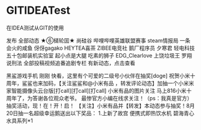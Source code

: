 # GITIDEATest
在IDEA测试从GIT的使用

发布
全部动态
★⑥檤轮囬★
尚硅谷
哔哩哔哩英雄联盟赛事
steam情报局
一条会火的咸鱼
伢伢gagako
HEYTEA喜茶
ZIBEE电竞社
鹅厂程序员
夕寒君
轻电科技
五十包邮装机实验室
起小点是大腿
吃素的狮子
EDG_Clearlove
上饶垃圾王
罗翔说刑法
全部投稿视频追番追剧专栏
有新动态，点击查看

黑鲨游戏手机
刚刚
快看，这里有个可爱的二级号小伙伴在抽奖[doge]
祝贺小米十周年，鲨鲨也来加码，【关注鲨鲨和@小米有品 ，转发评论动态】加抽一个小米米家智能摄像头云台版[打call][打call][打call]
小米有品的图片关注
马上816小米十周年了，为答谢各位观众老爷。
最惨官方小编在线求关注！（ps：我真是官方）
抽奖活动，现！在！开！启！ 
【关注】小米有品并【转发】本动态参与抽奖！8月20日抽一名超级幸运鹅送出以下奖品：
1.上新了故宫 便携式即热饮水机 碧海青心水具系列*1
